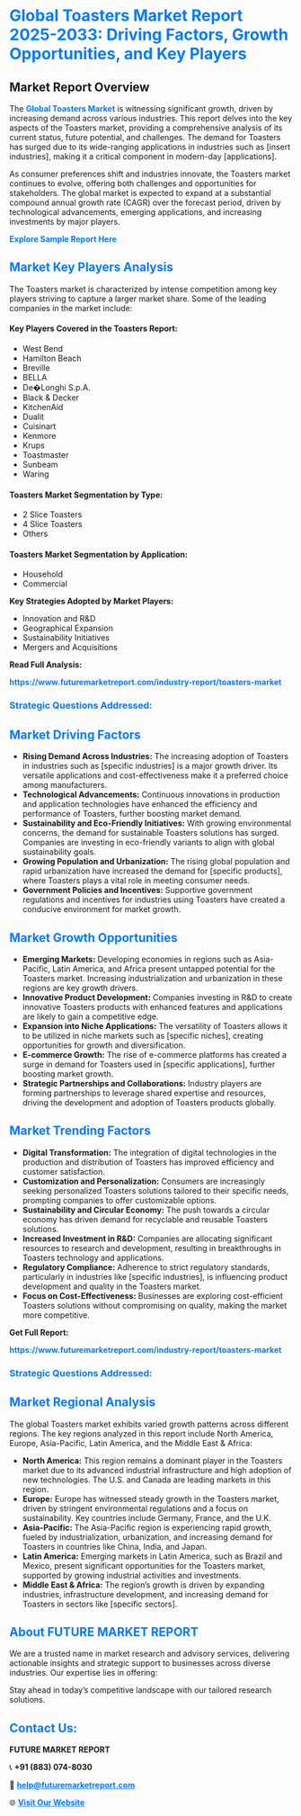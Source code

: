 <h1 style="color: #007BFF;">Global Toasters Market Report 2025-2033: Driving Factors, Growth Opportunities, and Key Players</h1>

<section id="overview">
<h2>Market Report Overview</h2>
<p>The <a href="https://www.futuremarketreport.com/industry-report/toasters-market" style="color: #007BFF; text-decoration: none;"><strong>Global Toasters Market</strong></a> is witnessing significant growth, driven by increasing demand across various industries. This report delves into the key aspects of the Toasters market, providing a comprehensive analysis of its current status, future potential, and challenges. The demand for Toasters has surged due to its wide-ranging applications in industries such as [insert industries], making it a critical component in modern-day [applications].</p>
<p>As consumer preferences shift and industries innovate, the Toasters market continues to evolve, offering both challenges and opportunities for stakeholders. The global market is expected to expand at a substantial compound annual growth rate (CAGR) over the forecast period, driven by technological advancements, emerging applications, and increasing investments by major players.</p>
</section>

<section id="overview">
<p><a href="https://www.futuremarketreport.com/request-sample/reportId=76687" style="color: #007BFF; text-decoration: none;"><strong>Explore Sample Report Here</strong></a></p>
</section>

<section id="key-players">
<h2 style="color: #007BFF;">Market Key Players Analysis</h2>
<p>The Toasters market is characterized by intense competition among key players striving to capture a larger market share. Some of the leading companies in the market include:</p>
<h4>Key Players Covered in the Toasters Report:</h4>
<ul><li>West Bend</li><li>Hamilton Beach</li><li>Breville</li><li>BELLA</li><li>De�Longhi S.p.A.</li><li>Black &amp; Decker</li><li>KitchenAid</li><li>Dualit</li><li>Cuisinart</li><li>Kenmore</li><li>Krups</li><li>Toastmaster</li><li>Sunbeam</li><li>Waring</li></ul>
<h4>Toasters Market Segmentation by Type:</h4>
<ul><li>2 Slice Toasters</li><li>4 Slice Toasters</li><li>Others</li></ul>

<h4>Toasters Market Segmentation by Application:</h4>
<ul><li>Household</li><li>Commercial</li></ul>
<p><strong>Key Strategies Adopted by Market Players:</strong></p>
<ul>
<li>Innovation and R&D</li>
<li>Geographical Expansion</li>
<li>Sustainability Initiatives</li>
<li>Mergers and Acquisitions</li>
</ul>
</section>

<section>
<p><strong>Read Full Analysis: </strong></p><a href="https://www.futuremarketreport.com/industry-report/toasters-market" style="color: #007BFF; text-decoration: none;"><strong>https://www.futuremarketreport.com/industry-report/toasters-market</strong></a>
<h3 style="color: #007BFF;">Strategic Questions Addressed:</h3>
</section>

<section id="driving-factors">
<h2 style="color: #007BFF;">Market Driving Factors</h2>
<ul>
<li><strong>Rising Demand Across Industries:</strong> The increasing adoption of Toasters in industries such as [specific industries] is a major growth driver. Its versatile applications and cost-effectiveness make it a preferred choice among manufacturers.</li>
<li><strong>Technological Advancements:</strong> Continuous innovations in production and application technologies have enhanced the efficiency and performance of Toasters, further boosting market demand.</li>
<li><strong>Sustainability and Eco-Friendly Initiatives:</strong> With growing environmental concerns, the demand for sustainable Toasters solutions has surged. Companies are investing in eco-friendly variants to align with global sustainability goals.</li>
<li><strong>Growing Population and Urbanization:</strong> The rising global population and rapid urbanization have increased the demand for [specific products], where Toasters plays a vital role in meeting consumer needs.</li>
<li><strong>Government Policies and Incentives:</strong> Supportive government regulations and incentives for industries using Toasters have created a conducive environment for market growth.</li>
</ul>
</section>

<section id="growth-opportunities">
<h2 style="color: #007BFF;">Market Growth Opportunities</h2>
<ul>
<li><strong>Emerging Markets:</strong> Developing economies in regions such as Asia-Pacific, Latin America, and Africa present untapped potential for the Toasters market. Increasing industrialization and urbanization in these regions are key growth drivers.</li>
<li><strong>Innovative Product Development:</strong> Companies investing in R&D to create innovative Toasters products with enhanced features and applications are likely to gain a competitive edge.</li>
<li><strong>Expansion into Niche Applications:</strong> The versatility of Toasters allows it to be utilized in niche markets such as [specific niches], creating opportunities for growth and diversification.</li>
<li><strong>E-commerce Growth:</strong> The rise of e-commerce platforms has created a surge in demand for Toasters used in [specific applications], further boosting market growth.</li>
<li><strong>Strategic Partnerships and Collaborations:</strong> Industry players are forming partnerships to leverage shared expertise and resources, driving the development and adoption of Toasters products globally.</li>
</ul>
</section>

<section id="trending-factors">
<h2 style="color: #007BFF;">Market Trending Factors</h2>
<ul>
<li><strong>Digital Transformation:</strong> The integration of digital technologies in the production and distribution of Toasters has improved efficiency and customer satisfaction.</li>
<li><strong>Customization and Personalization:</strong> Consumers are increasingly seeking personalized Toasters solutions tailored to their specific needs, prompting companies to offer customizable options.</li>
<li><strong>Sustainability and Circular Economy:</strong> The push towards a circular economy has driven demand for recyclable and reusable Toasters solutions.</li>
<li><strong>Increased Investment in R&D:</strong> Companies are allocating significant resources to research and development, resulting in breakthroughs in Toasters technology and applications.</li>
<li><strong>Regulatory Compliance:</strong> Adherence to strict regulatory standards, particularly in industries like [specific industries], is influencing product development and quality in the Toasters market.</li>
<li><strong>Focus on Cost-Effectiveness:</strong> Businesses are exploring cost-efficient Toasters solutions without compromising on quality, making the market more competitive.</li>
</ul>
</section>

<section>
<p><strong>Get Full Report: </strong></p><a href="https://www.futuremarketreport.com/industry-report/toasters-market" style="color: #007BFF; text-decoration: none;"><strong>https://www.futuremarketreport.com/industry-report/toasters-market</strong></a>
<h3 style="color: #007BFF;">Strategic Questions Addressed:</h3>
</section>


<section id="regional-analysis">
<h2 style="color: #007BFF;">Market Regional Analysis</h2>
<p>The global Toasters market exhibits varied growth patterns across different regions. The key regions analyzed in this report include North America, Europe, Asia-Pacific, Latin America, and the Middle East & Africa:</p>
<ul>
<li><strong>North America:</strong> This region remains a dominant player in the Toasters market due to its advanced industrial infrastructure and high adoption of new technologies. The U.S. and Canada are leading markets in this region.</li>
<li><strong>Europe:</strong> Europe has witnessed steady growth in the Toasters market, driven by stringent environmental regulations and a focus on sustainability. Key countries include Germany, France, and the U.K.</li>
<li><strong>Asia-Pacific:</strong> The Asia-Pacific region is experiencing rapid growth, fueled by industrialization, urbanization, and increasing demand for Toasters in countries like China, India, and Japan.</li>
<li><strong>Latin America:</strong> Emerging markets in Latin America, such as Brazil and Mexico, present significant opportunities for the Toasters market, supported by growing industrial activities and investments.</li>
<li><strong>Middle East & Africa:</strong> The region’s growth is driven by expanding industries, infrastructure development, and increasing demand for Toasters in sectors like [specific sectors].</li>
</ul>
</section>

<footer>
<h2 style="color: #007BFF;">About FUTURE MARKET REPORT</h2>
<p>We are a trusted name in market research and advisory services, delivering actionable insights and strategic support to businesses across diverse industries. Our expertise lies in offering:</p>

<p>Stay ahead in today’s competitive landscape with our tailored research solutions.</p>

<h2 style="color: #007BFF;">Contact Us:</h2>
<p><strong>FUTURE MARKET REPORT</strong></p>
<p>📞 <strong>+91 (883) 074-8030</strong></p>
<p>📧 <strong><a href="mailto:help@futuremarketreport.com" style="color: #007BFF;">help@futuremarketreport.com</a></strong></p>
<p>🌐 <strong><a href="https://www.futuremarketreport.com/" style="color: #007BFF;">Visit Our Website</a></strong></p>
</footer>